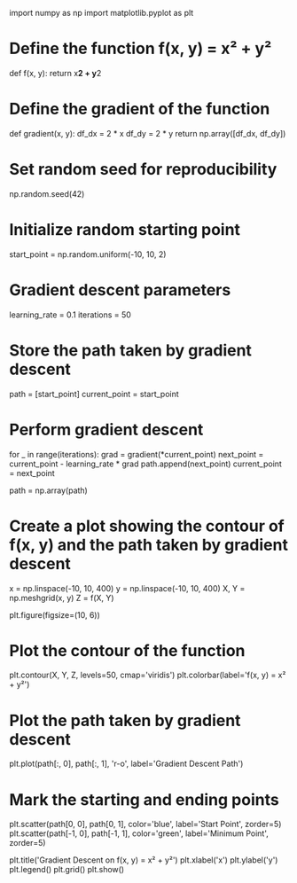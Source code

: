 import numpy as np
import matplotlib.pyplot as plt

# Define the function f(x, y) = x² + y²
def f(x, y):
    return x**2 + y**2

# Define the gradient of the function
def gradient(x, y):
    df_dx = 2 * x
    df_dy = 2 * y
    return np.array([df_dx, df_dy])

# Set random seed for reproducibility
np.random.seed(42)

# Initialize random starting point
start_point = np.random.uniform(-10, 10, 2)

# Gradient descent parameters
learning_rate = 0.1
iterations = 50

# Store the path taken by gradient descent
path = [start_point]
current_point = start_point

# Perform gradient descent
for _ in range(iterations):
    grad = gradient(*current_point)
    next_point = current_point - learning_rate * grad
    path.append(next_point)
    current_point = next_point

path = np.array(path)

# Create a plot showing the contour of f(x, y) and the path taken by gradient descent
x = np.linspace(-10, 10, 400)
y = np.linspace(-10, 10, 400)
X, Y = np.meshgrid(x, y)
Z = f(X, Y)

plt.figure(figsize=(10, 6))

# Plot the contour of the function
plt.contour(X, Y, Z, levels=50, cmap='viridis')
plt.colorbar(label='f(x, y) = x² + y²')

# Plot the path taken by gradient descent
plt.plot(path[:, 0], path[:, 1], 'r-o', label='Gradient Descent Path')

# Mark the starting and ending points
plt.scatter(path[0, 0], path[0, 1], color='blue', label='Start Point', zorder=5)
plt.scatter(path[-1, 0], path[-1, 1], color='green', label='Minimum Point', zorder=5)

plt.title('Gradient Descent on f(x, y) = x² + y²')
plt.xlabel('x')
plt.ylabel('y')
plt.legend()
plt.grid()
plt.show()
